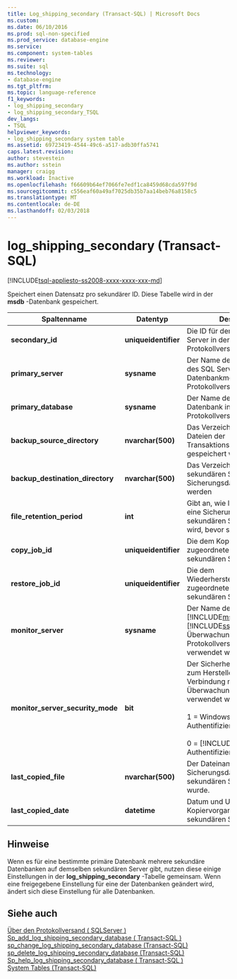 ```yaml
---
title: Log_shipping_secondary (Transact-SQL) | Microsoft Docs
ms.custom: 
ms.date: 06/10/2016
ms.prod: sql-non-specified
ms.prod_service: database-engine
ms.service: 
ms.component: system-tables
ms.reviewer: 
ms.suite: sql
ms.technology:
- database-engine
ms.tgt_pltfrm: 
ms.topic: language-reference
f1_keywords:
- log_shipping_secondary
- log_shipping_secondary_TSQL
dev_langs:
- TSQL
helpviewer_keywords:
- log_shipping_secondary system table
ms.assetid: 69723419-4544-49c6-a517-adb30ffa5741
caps.latest.revision: 
author: stevestein
ms.author: sstein
manager: craigg
ms.workload: Inactive
ms.openlocfilehash: f66609b64ef7066fe7edf1ca8459d68cda597f9d
ms.sourcegitcommit: c556eaf60a49af7025db35b7aa14beb76a8158c5
ms.translationtype: MT
ms.contentlocale: de-DE
ms.lasthandoff: 02/03/2018
---
```

# <a name="logshippingsecondary-transact-sql"></a>log_shipping_secondary (Transact-SQL)
[!INCLUDE[tsql-appliesto-ss2008-xxxx-xxxx-xxx-md](../../includes/tsql-appliesto-ss2008-xxxx-xxxx-xxx-md.md)]

  Speichert einen Datensatz pro sekundärer ID. Diese Tabelle wird in der **msdb** -Datenbank gespeichert.  
  
|Spaltenname|Datentyp|Description|  
|-----------------|---------------|-----------------|  
|**secondary_id**|**uniqueidentifier**|Die ID für den sekundären Server in der Protokollversandkonfiguration.|  
|**primary_server**|**sysname**|Der Name der primären Instanz des SQL Server-Datenbankmoduls in der Protokollversandkonfiguration|  
|**primary_database**|**sysname**|Der Name der primären Datenbank in der Protokollversandkonfiguration|  
|**backup_source_directory**|**nvarchar(500)**|Das Verzeichnis, in dem die Dateien der Transaktionsprotokollsicherung gespeichert werden.|  
|**backup_destination_directory**|**nvarchar(500)**|Das Verzeichnis auf dem sekundären Server, in das Sicherungsdateien kopiert werden|  
|**file_retention_period**|**int**|Gibt an, wie lange (in Minuten) eine Sicherungsdatei auf dem sekundären Server aufbewahrt wird, bevor sie gelöscht wird|  
|**copy_job_id**|**uniqueidentifier**|Die dem Kopierauftrag zugeordnete ID auf dem sekundären Server|  
|**restore_job_id**|**uniqueidentifier**|Die dem Wiederherstellungsauftrag zugeordnete ID auf dem sekundären Server|  
|**monitor_server**|**sysname**|Der Name der Instanz von der [!INCLUDE[msCoName](../../includes/msconame-md.md)] [!INCLUDE[ssDEnoversion](../../includes/ssdenoversion-md.md)] als Überwachungsserver in der Protokollversandkonfiguration verwendet wird.|  
|**monitor_server_security_mode**|**bit**|Der Sicherheitsmodus, der zum Herstellen einer Verbindung mit dem Überwachungsserver verwendet wird.<br /><br /> 1 = Windows-Authentifizierung<br /><br /> 0 = [!INCLUDE[ssNoVersion](../../includes/ssnoversion-md.md)] Authentifizierung.|  
|**last_copied_file**|**nvarchar(500)**|Der Dateiname der letzten Sicherungsdatei, die auf den sekundären Server kopiert wurde.|  
|**last_copied_date**|**datetime**|Datum und Uhrzeit des letzten Kopiervorgangs auf den sekundären Server|  
  
## <a name="remarks"></a>Hinweise  
 Wenn es für eine bestimmte primäre Datenbank mehrere sekundäre Datenbanken auf demselben sekundären Server gibt, nutzen diese einige Einstellungen in der **log_shipping_secondary** -Tabelle gemeinsam. Wenn eine freigegebene Einstellung für eine der Datenbanken geändert wird, ändert sich diese Einstellung für alle Datenbanken.  
  
## <a name="see-also"></a>Siehe auch  
 [Über den Protokollversand &#40; SQLServer &#41;](../../database-engine/log-shipping/about-log-shipping-sql-server.md)   
 [Sp_add_log_shipping_secondary_database &#40; Transact-SQL &#41;](../../relational-databases/system-stored-procedures/sp-add-log-shipping-secondary-database-transact-sql.md)   
 [sp_change_log_shipping_secondary_database &#40;Transact-SQL&#41;](../../relational-databases/system-stored-procedures/sp-change-log-shipping-secondary-database-transact-sql.md)   
 [sp_delete_log_shipping_secondary_database &#40;Transact-SQL&#41;](../../relational-databases/system-stored-procedures/sp-delete-log-shipping-secondary-database-transact-sql.md)   
 [Sp_help_log_shipping_secondary_database &#40; Transact-SQL &#41;](../../relational-databases/system-stored-procedures/sp-help-log-shipping-secondary-database-transact-sql.md)   
 [System Tables &#40;Transact-SQL&#41;](../../relational-databases/system-tables/system-tables-transact-sql.md)  
  
  
